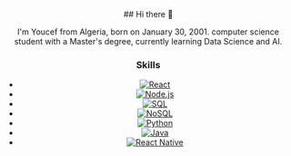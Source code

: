 <div align='center'>
## Hi there 👋

I'm Youcef from Algeria, born on January 30, 2001.
computer science student with a Master's degree,  currently learning Data Science and AI.

### Skills

* [![React][React.js]][React-url]
* [![Node.js][Node.js]][Node-url]
* [![SQL][SQL]][SQL-url]
* [![NoSQL][NoSQL]][NoSQL-url]
* [![Python][Python]][Python-url]
* [![Java][Java]][Java-url]
* [![React Native][ReactNative]][ReactNative-url]

[React.js]: https://img.shields.io/badge/React-20232A?style=for-the-badge&logo=react&logoColor=61DAFB
[React-url]: https://reactjs.org/
[Node.js]: https://img.shields.io/badge/Node.js-43853D?style=for-the-badge&logo=node.js&logoColor=white
[Node-url]: https://nodejs.org/
[SQL]: https://img.shields.io/badge/SQL-4479A1?style=for-the-badge&logo=postgresql&logoColor=white
[SQL-url]: https://www.postgresql.org/
[NoSQL]: https://img.shields.io/badge/NoSQL-4DB33D?style=for-the-badge&logo=mongodb&logoColor=white
[NoSQL-url]: https://www.mongodb.com/
[Python]: https://img.shields.io/badge/Python-3776AB?style=for-the-badge&logo=python&logoColor=white
[Python-url]: https://www.python.org/
[Java]: https://img.shields.io/badge/Java-007396?style=for-the-badge&logo=java&logoColor=white
[Java-url]: https://www.java.com/
[ReactNative]: https://img.shields.io/badge/React_Native-20232A?style=for-the-badge&logo=react&logoColor=61DAFB
[ReactNative-url]: https://reactnative.dev/
</div>

